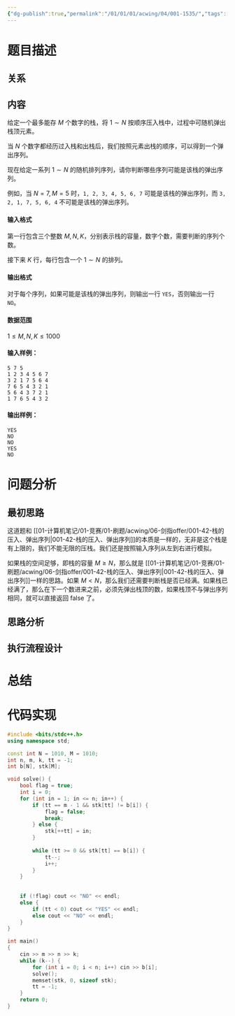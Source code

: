 ```yaml
---
{"dg-publish":true,"permalink":"/01/01/01/acwing/04/001-1535/","tags":["blog","栈","brute-force"]}
---
```



# 题目描述
## 关系

## 内容
给定一个最多能存 $M$ 个数字的栈，将 $1 \sim N$ 按顺序压入栈中，过程中可随机弹出栈顶元素。

当 $N$ 个数字都经历过入栈和出栈后，我们按照元素出栈的顺序，可以得到一个弹出序列。

现在给定一系列 $1 \sim N$ 的随机排列序列，请你判断哪些序列可能是该栈的弹出序列。

例如，当 $N = 7,M=5$ 时，`1, 2, 3, 4, 5, 6, 7` 可能是该栈的弹出序列，而 `3, 2, 1, 7, 5, 6, 4` 不可能是该栈的弹出序列。

#### 输入格式

第一行包含三个整数 $M,N,K$，分别表示栈的容量，数字个数，需要判断的序列个数。

接下来 $K$ 行，每行包含一个 $1 \sim N$ 的排列。

#### 输出格式

对于每个序列，如果可能是该栈的弹出序列，则输出一行 `YES`，否则输出一行 `NO`。

#### 数据范围

$1 \le M,N,K \le 1000$

#### 输入样例：

```
5 7 5
1 2 3 4 5 6 7
3 2 1 7 5 6 4
7 6 5 4 3 2 1
5 6 4 3 7 2 1
1 7 6 5 4 3 2
```

#### 输出样例：

```
YES
NO
NO
YES
NO
```
# 问题分析
## 最初思路
这道题和 [[01-计算机笔记/01-竞赛/01-刷题/acwing/06-剑指offer/001-42-栈的压入、弹出序列\|001-42-栈的压入、弹出序列]]的本质是一样的，无非是这个栈是有上限的，我们不能无限的压栈。我们还是按照输入序列从左到右进行模拟。

如果栈的空间足够，即栈的容量 $\displaystyle M\geq N$，那么就是 [[01-计算机笔记/01-竞赛/01-刷题/acwing/06-剑指offer/001-42-栈的压入、弹出序列\|001-42-栈的压入、弹出序列]]一样的思路。如果 $\displaystyle M<N$，那么我们还需要判断栈是否已经满。如果栈已经满了，那么在下一个数进来之前，必须先弹出栈顶的数，如果栈顶不与弹出序列相同，就可以直接返回 false 了。
## 思路分析

## 执行流程设计

# 总结

# 代码实现
```c++
#include <bits/stdc++.h>
using namespace std;

const int N = 1010, M = 1010;
int n, m, k, tt = -1;
int b[N], stk[M];

void solve() {
    bool flag = true;
    int i = 0;
    for (int in = 1; in <= n; in++) {
        if (tt == m - 1 && stk[tt] != b[i]) {
            flag = false;
            break;
        } else {
            stk[++tt] = in;
        }
        
        while (tt >= 0 && stk[tt] == b[i]) {
            tt--;
            i++;
        }
    }
    
    
    if (!flag) cout << "NO" << endl;
    else {
        if (tt < 0) cout << "YES" << endl;
        else cout << "NO" << endl;
    }
}

int main()
{
    cin >> m >> n >> k;
    while (k--) {
        for (int i = 0; i < n; i++) cin >> b[i];   
        solve();
        memset(stk, 0, sizeof stk);
        tt = -1;
    }
    return 0;
}
```
